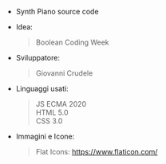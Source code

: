 - Synth Piano source code <br>

- Idea:
    > Boolean Coding Week
    
- Sviluppatore:
    > Giovanni Crudele       

- Linguaggi usati:
    >   JS ECMA 2020 <br>
        HTML 5.0 <br>
        CSS 3.0 <br>
        
- Immagini e Icone:
    > Flat Icons: https://www.flaticon.com/
